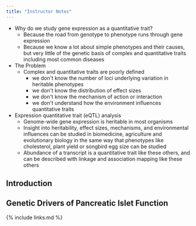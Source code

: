 ```yaml
---
title: "Instructor Notes"
---
```

*   Why do we study gene expression as a quantitative trait?
    *   Because the road from genotype to phenotype runs through gene expression
    *   Because we know a lot about simple phenotypes and their causes, but very
        little of the genetic basis of complex and quantitative traits including most
        common diseases
*   The Problem
    *   Complex and quantitative traits are poorly defined
        *   we don't know the number of loci underlying variation in heritable phenotypes
        *   we don't know the distribution of effect sizes
        *   we don't know the mechanism of action or interaction
        *   we don't understand how the environment influences quantitative traits
*   Expression quantitative trait (eQTL) analysis
    *   Genome-wide gene expression is heritable in most organisms
    *   Insight into heritability, effect sizes, mechanisms, and environmental influences 
        can be studied in biomedicine, agriculture and evolutionary biology in the same
        way that phenotypes like cholesterol, plant yield or songbird egg size can be
        studied
    *   Abundance of a transcript is a quantitative trait like these others, and can be
        described with linkage and association mapping like these others

## Introduction


## Genetic Drivers of Pancreatic Islet Function




{% include links.md %}
